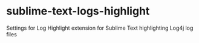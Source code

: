 # sublime-text-logs-highlight
Settings for Log Highlight extension for Sublime Text highlighting Log4j log files
